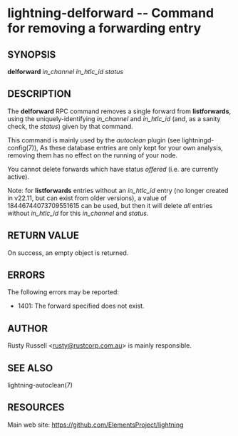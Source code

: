 lightning-delforward -- Command for removing a forwarding entry
===============================================================

SYNOPSIS
--------

**delforward** *in\_channel* *in\_htlc\_id* *status*

DESCRIPTION
-----------

The **delforward** RPC command removes a single forward from **listforwards**,
using the uniquely-identifying *in\_channel* and *in\_htlc\_id* (and, as a sanity
check, the *status*) given by that command.

This command is mainly used by the *autoclean* plugin (see lightningd-config(7)),
As these database entries are only kept for your own analysis, removing them
has no effect on the running of your node.

You cannot delete forwards which have status *offered* (i.e. are
currently active).

Note: for **listforwards** entries without an *in\_htlc\_id* entry (no
longer created in v22.11, but can exist from older versions), a value
of 18446744073709551615 can be used, but then it will delete *all*
entries without *in\_htlc\_id* for this *in\_channel* and *status*.

RETURN VALUE
------------

[comment]: # (GENERATE-FROM-SCHEMA-START)
On success, an empty object is returned.

[comment]: # (GENERATE-FROM-SCHEMA-END)

ERRORS
------

The following errors may be reported:

- 1401: The forward specified does not exist.

AUTHOR
------

Rusty Russell <<rusty@rustcorp.com.au>> is mainly responsible.

SEE ALSO
--------

lightning-autoclean(7)

RESOURCES
---------

Main web site: <https://github.com/ElementsProject/lightning>

[comment]: # ( SHA256STAMP:3faddc7dd03a73725f4a3e7249c7a417a11c6ac31f8666a9df2a8e5ebcfe2875)

